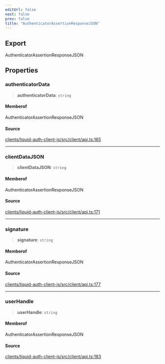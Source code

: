 ```yaml
---
editUrl: false
next: false
prev: false
title: "AuthenticatorAssertionResponseJSON"
---
```


## Export

AuthenticatorAssertionResponseJSON

## Properties

### authenticatorData

> **authenticatorData**: `string`

#### Memberof

AuthenticatorAssertionResponseJSON

#### Source

[clients/liquid-auth-client-js/src/client/api.ts:165](https://github.com/algorandfoundation/liquid-auth/blob/cec82e963bc03c2622fd80036d3c488643177b1a/clients/liquid-auth-client-js/src/client/api.ts#L165)

***

### clientDataJSON

> **clientDataJSON**: `string`

#### Memberof

AuthenticatorAssertionResponseJSON

#### Source

[clients/liquid-auth-client-js/src/client/api.ts:171](https://github.com/algorandfoundation/liquid-auth/blob/cec82e963bc03c2622fd80036d3c488643177b1a/clients/liquid-auth-client-js/src/client/api.ts#L171)

***

### signature

> **signature**: `string`

#### Memberof

AuthenticatorAssertionResponseJSON

#### Source

[clients/liquid-auth-client-js/src/client/api.ts:177](https://github.com/algorandfoundation/liquid-auth/blob/cec82e963bc03c2622fd80036d3c488643177b1a/clients/liquid-auth-client-js/src/client/api.ts#L177)

***

### userHandle

> **userHandle**: `string`

#### Memberof

AuthenticatorAssertionResponseJSON

#### Source

[clients/liquid-auth-client-js/src/client/api.ts:183](https://github.com/algorandfoundation/liquid-auth/blob/cec82e963bc03c2622fd80036d3c488643177b1a/clients/liquid-auth-client-js/src/client/api.ts#L183)
